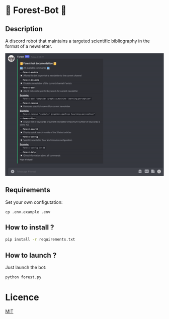 # :evergreen_tree: Forest-Bot :evergreen_tree:

## Description

A discord robot that maintains a targeted scientific bibliography in the format of a newsletter.

![forest](https://github.com/jbuisine/Forest-Bot/blob/master/forest.gif)

## Requirements

Set your own configutation:
```
cp .env.example .env
```

## How to install ?

```bash
pip install -r requirements.txt
```

## How to launch ?

Just launch the bot:
```bash
python forest.py
```

# Licence

[MIT](LICENCE)
